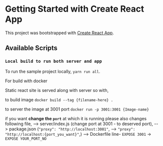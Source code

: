 # Getting Started with Create React App

This project was bootstrapped with [Create React App](https://github.com/facebook/create-react-app).

## Available Scripts

### `Local build to run both server and app `

To run the sample project locally,
`yarn run all`.

For build with docker

Static react site is served along with server so with,

to build image `docker build --tag {filename-here} .`

to server the image at 3001 port `docker run -p 3001:3001 {Image-name}`

if you want **change the `port`** at which it is running please also changes following file,
--> server/index.js (change port at 3001 - to deserved port),
--> package.json (`"proxy": "http://localhost:3001"`, --> `"proxy": "http://localhost:{port_you_want}"`,)
--> Dockerfile line- `EXPOSE 3001` -> `EXPOSE YOUR_PORT_NO`



